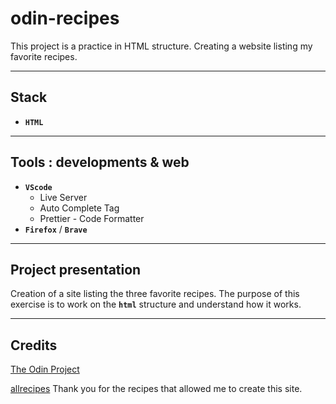 # odin-recipes

This project is a practice in HTML structure.
Creating a website listing my favorite recipes.

---

## Stack

- **`HTML`**

---

## Tools : developments & web

- **`VScode`**
  - Live Server
  - Auto Complete Tag
  - Prettier - Code Formatter
- **`Firefox`** / **`Brave`**

---

## Project presentation

Creation of a site listing the three favorite recipes.
The purpose of this exercise is to work on the **`html`** structure and understand how it works.

---

## Credits

[The Odin Project](https://www.theodinproject.com)

[allrecipes](https://www.allrecipes.com/) Thank you for the recipes that allowed me to create this site.
